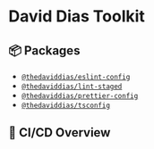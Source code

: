 # David Dias Toolkit

## 📦️ Packages

- [`@thedaviddias/eslint-config`](https://github.com/toolkit/packages/tree/main/config/eslint-config)
- [`@thedaviddias/lint-staged`](https://github.com/toolkit/packages/tree/main/config/lint-staged)
- [`@thedaviddias/prettier-config`](https://github.com/toolkit/packages/tree/main/config/prettier-config)
- [`@thedaviddias/tsconfig`](https://github.com/toolkit/packages/tree/main/config/tsconfig)


## 👷️ CI/CD Overview

